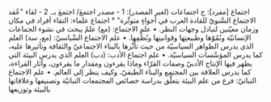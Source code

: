 اجتماع [مفرد]: ج اجتماعات (لغير المصدر):
1 - مصدر اجتمعَ/ اجتمعَ بـ.
2 - لقاء "عُقد الاجتماع السَّنويّ للقادة العرب في أجواءٍ متوتِّرة" ° اجتماع علماء: التقاء أفراد في مكان وزمان معيّنين لتبادل وجهات النظر.
• علم الاجتماع: (مع) علمٌ يبحث في نشوء الجماعات الإنسانيّة ونُمُوّها وطبيعتِها وقوانينِها ونُظُمِها.
• علم الاجتماع السِّياسيّ: (مع، سة) العلم الذي يدرس الظواهر السياسيّة من حيث تأثّرها بالبناء الاجتماعيّ والثقافة وتأثيرها عليه، كما يدرس المؤسَّسات السياسيّة.
• علم اجتماع الأدب: (دب) العلم الذي يدرس البيئة التي يظهر فيها الإنتاج الأدبيّ وصفات القرّاء وماذا يقرءون ومقدار ما يقرءون، وآثار القراءة، كما يدرس العلاقة بين المجتمع والبناء الطبقيّ، وكيف ينظر إلى العالم.
• علم الاجتماع النباتيّ: فرع من علم البيئة يتعلَّق بدراسة خصائص المجتمعات النباتيّة وتصنيفها وعلاقاتها بالبيئة وتوزيعها